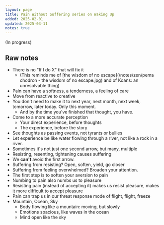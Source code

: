 ```yaml
---
layout: page
title: Pain Without Suffering series on Waking Up
added: 2025-02-01
updated: 2025-03-11
notes: true
---
```


(In progress)

## Raw notes

- There is no "If I do X" that will fix it
    - (This reminds me of [the wisdom of no escape](/notes/zen/pema chodron - the wisdom of no escape.jpg) and of Koans: an unresolvable thing)
- Pain can have a softness, a tenderness, a feeling of care
- Move from reactive to creative
- You don't need to make it to next year, next month, next week, tomorrow, later today. Only this moment.
    - And by the time you've finished that thought, you have.
- Come to a more accurate perception
    - Your direct experience, before thoughts
    - The experience, before the story
- See thoughts as passing events, not tyrants or bullies
- Let experience be like water flowing through a river, not like a rock in a river.
- Sometimes it's not just one second arrow, but many, multiple
- Resisting, resenting, tightening causes suffering
- We **can't** avoid the first arrow.
- Suffering from resisting? Open, soften, yield, go closer
- Suffering from feeling overwhelmed? Broaden your attention.
- The first step is to soften your aversion to pain
- Numbing to pain also numbs us to pleasure
- Resisting pain (instead of accepting it) makes us resist pleasure, makes it more difficult to accept pleasure
- Pain can trap us in our threat response mode of flight, flight, freeze
- Mountain, Ocean, Sky
    - Body flowing like a mountain: moving, but slowly
    - Emotions spacious, like waves in the ocean
    - Mind open like the sky